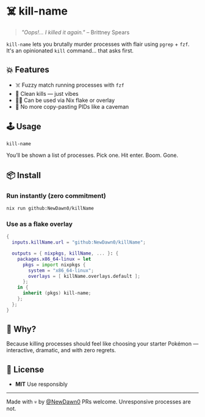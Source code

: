 # ☠️ kill-name

> _"Oops!... I killed it again."_ – Brittney Spears

`kill-name` lets you brutally murder processes with flair using `pgrep` + `fzf`. It's an opinionated `kill` command... that asks first.

## 💥 Features

- ☠️ Fuzzy match running processes with `fzf`
- 🧼 Clean kills — just vibes
- 🧙‍♂️ Can be used via Nix flake or overlay
- 🚫 No more copy-pasting PIDs like a caveman

## 🕹️ Usage

```bash
kill-name
```

You’ll be shown a list of processes. Pick one. Hit enter. Boom. Gone.

## 📦 Install

### Run instantly (zero commitment)

```bash
nix run github:NewDawn0/killName
```

### Use as a flake overlay

```nix
{
  inputs.killName.url = "github:NewDawn0/killName";

  outputs = { nixpkgs, killName, ... }: {
    packages.x86_64-linux = let
      pkgs = import nixpkgs {
        system = "x86_64-linux";
        overlays = [ killName.overlays.default ];
      };
    in {
      inherit (pkgs) kill-name;
    };
  };
}
```

## 🧐 Why?

Because killing processes should feel like choosing your starter Pokémon —
interactive, dramatic, and with zero regrets.

## 📜 License

- **MIT** Use responsibly

---

Made with 💀 by [@NewDawn0](https://github.com/NewDawn0)
PRs welcome. Unresponsive processes are not.
